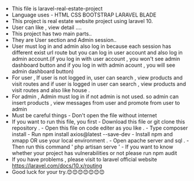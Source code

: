 - This file is laravel-real-estate-project
- Language uses
        - HTML CSS BOOTSTRAP LARAVEL BLADE
- This project is real estate website project using laravel 10.
- User can like , view detail ....
- This project has two main parts..
- They are User section and Admin session..
- User must log in and admin also log in because each session has different exist url route but you can log in user account and also log in admin account.(if you log in with user account , 
  you won't see admin dashboard button and if you log in with admin acount , you will see admin dashboard button)
- For user , If user is not logged in, user can search , view products and visit routes and if user is logged in user can search , view products and visit routes and also like house .
- For admin , Admin must log in if not admin is not used. so admin can insert products , view messages from user and promote from user to admin
- Must be careful things
             - Don't open the file without internet
- If you want to run this file, you first
         - Download this file or git clone this repository .
         - Open this file on code editer as you like .
         - Type composer install
         - Run npm install axios@latest --save-dev
         - Install npm and xmapp OR use your local environment .
         - Open apache server and sql .
         - Then run this command ' php artisan serve '
         - If you want to know whether your project has vulnerabilities or not
             please run npm audit
- If you have problems , please visit to laravel official website https://laravel.com/docs/10.x/routing
- Good luck for your try.😊😊😊😊😊😊😊
